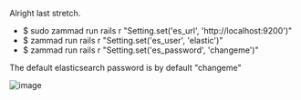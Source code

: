 Alright last stretch.

* $ sudo zammad run rails r "Setting.set('es_url', 'http://localhost:9200')"
* $ zammad run rails r "Setting.set('es_user', 'elastic')"
* $ zammad run rails r "Setting.set('es_password', 'changeme')"

The default elasticsearch password is by default "changeme"

![image](https://github.com/user-attachments/assets/75b307cd-c379-4714-aa8c-c01b7acbbba6)

 

 
